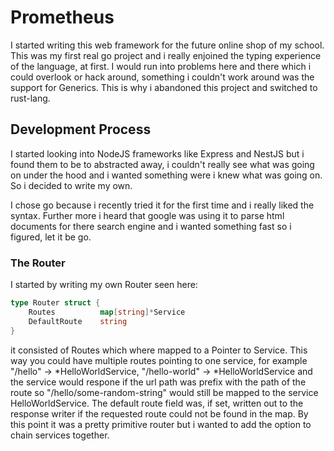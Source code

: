 # Prometheus

I started writing this web framework for the future online shop of my school. This was my first real go project and i really enjoined the typing experience of the language, at first. I would run into problems here and there which i could overlook or hack around, something i couldn't work around was the support for Generics. This is why i abandoned this project and switched to rust-lang.

## Development Process

I started looking into NodeJS frameworks like Express and NestJS but i found them to be to abstracted away, i couldn't really see what was going on under the hood and i wanted something were i knew what was going on. So i decided to write my own.

I chose go because i recently tried it for the first time and i really liked the syntax. Further more i heard that google was using it to parse html documents for there search engine and i wanted something fast so i figured, let it be go.

### The Router
I started by writing my own Router seen here:

```go
type Router struct {
	Routes 			map[string]*Service
	DefaultRoute 	string
}
```
it consisted of Routes which where mapped to a Pointer to Service. This way you could have multiple routes pointing to one service, for example "/hello" -> *HelloWorldService, "/hello-world" -> *HelloWorldService and the service would respone if the url path was prefix with the path of the route so "/hello/some-random-string" would still be mapped to the service HelloWorldService. The default route field was, if set, written out to the response writer if the requested route could not be found in the map. By this point it was a pretty primitive router but i wanted to add the option to chain services together. 